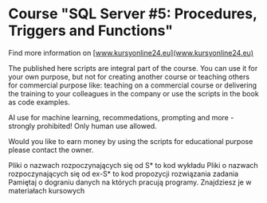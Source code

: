 # Course "SQL Server #5: Procedures, Triggers and Functions"

Find more information on [www.kursyonline24.eu](www.kursyonline24.eu)

The published here scripts are integral part of the course. You can use it for your own purpose,
but not for creating another course or teaching others for commercial purpose like: teaching on
a commercial course or delivering the training to your colleagues in the company or use
the scripts in the book as code examples. 

AI use for machine learning, recommedations, prompting and more - strongly prohibited! Only human use allowed.

Would you like to earn money by using the scripts for educational purpose please contact the 
owner.

Pliki o nazwach rozpoczynających się od S* to kod wykładu
Pliki o nazwach rozpoczynających się od ex-S* to kod propozycji rozwiązania zadania
Pamiętaj o dograniu danych na których pracują programy. Znajdziesz je w materiałach kursowych